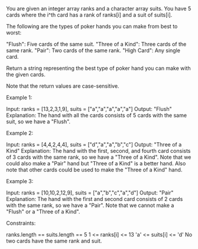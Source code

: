 You are given an integer array ranks and a character array suits. You have 5
cards where the i^th card has a rank of ranks[i] and a suit of suits[i].

The following are the types of poker hands you can make from best to
worst:


"Flush": Five cards of the same suit.
"Three of a Kind": Three cards of the same rank.
"Pair": Two cards of the same rank.
"High Card": Any single card.


Return a string representing the best type of poker hand you can make with
the given cards.

Note that the return values are case-sensitive.


Example 1:


Input: ranks = [13,2,3,1,9], suits = ["a","a","a","a","a"]
Output: "Flush"
Explanation: The hand with all the cards consists of 5 cards with the same
suit, so we have a "Flush".


Example 2:


Input: ranks = [4,4,2,4,4], suits = ["d","a","a","b","c"]
Output: "Three of a Kind"
Explanation: The hand with the first, second, and fourth card consists of 3
cards with the same rank, so we have a "Three of a Kind".
Note that we could also make a "Pair" hand but "Three of a Kind" is a better
hand.
Also note that other cards could be used to make the "Three of a Kind" hand.

Example 3:


Input: ranks = [10,10,2,12,9], suits = ["a","b","c","a","d"]
Output: "Pair"
Explanation: The hand with the first and second card consists of 2 cards with
the same rank, so we have a "Pair".
Note that we cannot make a "Flush" or a "Three of a Kind".



Constraints:


ranks.length == suits.length == 5
1 <= ranks[i] <= 13
'a' <= suits[i] <= 'd'
No two cards have the same rank and suit.




